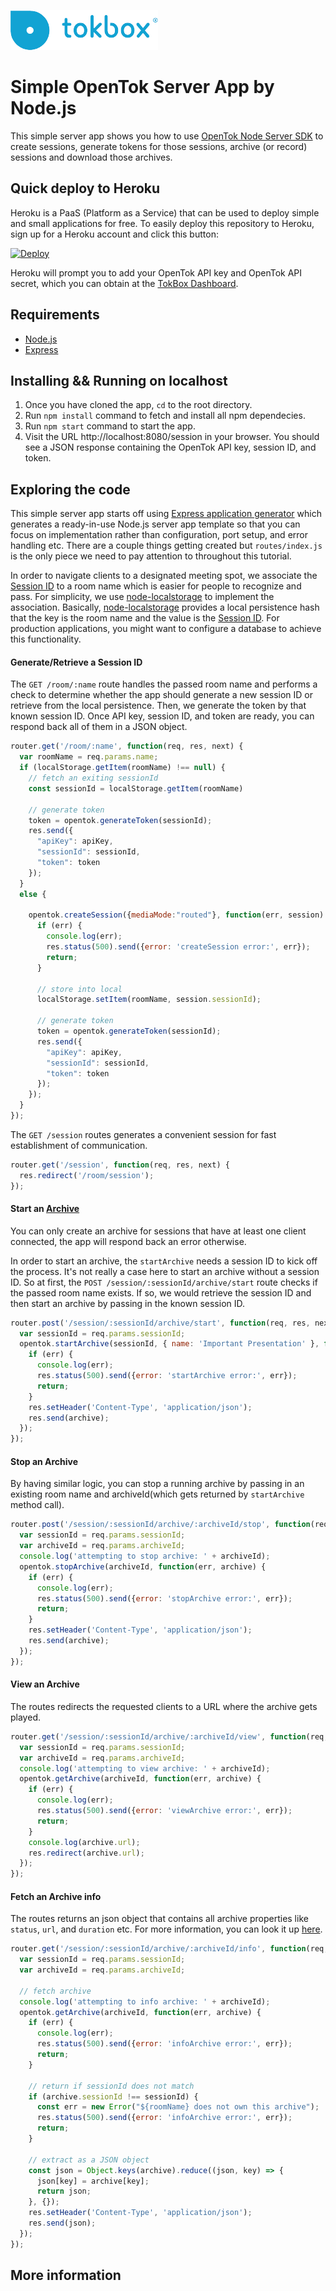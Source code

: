 ![logo](./tokbox-logo.png)

# Simple OpenTok Server App by Node.js

This simple server app shows you how to use [OpenTok Node Server SDK](https://tokbox.com/developer/sdks/node/) to create sessions, generate tokens for those sessions, archive (or record) sessions and download those archives.

## Quick deploy to Heroku

Heroku is a PaaS (Platform as a Service) that can be used to deploy simple and small applications for free. To easily deploy this repository to Heroku, sign up for a Heroku account and click this button:

<a href="https://heroku.com/deploy?template=https://github.com/opentok/learning-opentok-node/tree/update-rest-endpoints" target="_blank">
<img src="https://www.herokucdn.com/deploy/button.png" alt="Deploy">
</a>

Heroku will prompt you to add your OpenTok API key and OpenTok API secret, which you can
obtain at the [TokBox Dashboard](https://dashboard.tokbox.com/keys).

## Requirements

- [Node.js](https://nodejs.org/)
- [Express](https://expressjs.com/)

## Installing && Running on localhost

  1. Once you have cloned the app, `cd` to the root directory.
  2. Run `npm install` command to fetch and install all npm dependecies.
  3. Run `npm start` command to start the app.
  4. Visit the URL http://localhost:8080/session in your browser. You should see a JSON response containing the OpenTok API key, session ID, and token.

## Exploring the code 

This simple server app starts off using [Express application generator](https://expressjs.com/en/starter/generator.html) which generates a ready-in-use Node.js server app template so that you can focus on implementation rather than configuration, port setup, and error handling etc. There are a couple things getting created but `routes/index.js` is the only piece we need to pay attention to throughout this tutorial.

In order to navigate clients to a designated meeting spot, we associate the [Session ID](https://tokbox.com/developer/guides/basics/#sessions) to a room name which is easier for people to recognize and pass. For simplicity, we use [node-localstorage](https://www.npmjs.com/package/node-localstorage) to implement the association. Basically, [node-localstorage](https://www.npmjs.com/package/node-localstorage) provides a local persistence hash that the key is the room name and the value is the [Session ID](https://tokbox.com/developer/guides/basics/#sessions). For production applications, you might want to configure a database to achieve this functionality.
<br>

#### Generate/Retrieve a Session ID

The `GET /room/:name` route handles the passed room name and performs a check to determine whether the app should generate a new session ID or retrieve from the local persistence. Then, we generate the token by that known session ID. Once API key, session ID, and token are ready, you can respond back all of them in a JSON object.

```javascript
router.get('/room/:name', function(req, res, next) {
  var roomName = req.params.name;
  if (localStorage.getItem(roomName) !== null) {
    // fetch an exiting sessionId
    const sessionId = localStorage.getItem(roomName)

    // generate token
    token = opentok.generateToken(sessionId);
    res.send({
      "apiKey": apiKey,
      "sessionId": sessionId,
      "token": token
    });
  }
  else {

    opentok.createSession({mediaMode:"routed"}, function(err, session) {
      if (err) {
        console.log(err);
        res.status(500).send({error: 'createSession error:', err});
        return;
      }

      // store into local
      localStorage.setItem(roomName, session.sessionId);
      
      // generate token
      token = opentok.generateToken(sessionId);
      res.send({
        "apiKey": apiKey,
        "sessionId": sessionId,
        "token": token
      });
    });
  }
});
```

The `GET /session` routes generates a convenient session for fast establishment of communication.

```javascript
router.get('/session', function(req, res, next) { 
  res.redirect('/room/session'); 
}); 
```

#### Start an [Archive](https://tokbox.com/developer/guides/archiving/)

You can only create an archive for sessions that have at least one client connected, the app will respond back an error otherwise. 

In order to start an archive, the `startArchive` needs a session ID to kick off the process. It's not really a case here to start an archive without a session ID. So at first, the `POST /session/:sessionId/archive/start` route checks if the passed room name exists. If so, we would retrieve the session ID and then start an archive by passing in the known session ID.

```javascript
router.post('/session/:sessionId/archive/start', function(req, res, next) {
  var sessionId = req.params.sessionId;
  opentok.startArchive(sessionId, { name: 'Important Presentation' }, function(err, archive) {
    if (err) {
      console.log(err);
      res.status(500).send({error: 'startArchive error:', err});
      return;
    }
    res.setHeader('Content-Type', 'application/json');
    res.send(archive);
  });
});
```

#### Stop an Archive

By having similar logic, you can stop a running archive by passing in an existing room name and archiveId(which gets returned by `startArchive` method call).

```javascript
router.post('/session/:sessionId/archive/:archiveId/stop', function(req, res, next) {
  var sessionId = req.params.sessionId;
  var archiveId = req.params.archiveId;
  console.log('attempting to stop archive: ' + archiveId);
  opentok.stopArchive(archiveId, function(err, archive) {
    if (err) {
      console.log(err);
      res.status(500).send({error: 'stopArchive error:', err});
      return;
    }
    res.setHeader('Content-Type', 'application/json');
    res.send(archive);
  });
});
```

#### View an Archive

The routes redirects the requested clients to a URL where the archive gets played.

```javascript
router.get('/session/:sessionId/archive/:archiveId/view', function(req, res, next) {
  var sessionId = req.params.sessionId;
  var archiveId = req.params.archiveId;
  console.log('attempting to view archive: ' + archiveId);
  opentok.getArchive(archiveId, function(err, archive) {
    if (err) {
      console.log(err);
      res.status(500).send({error: 'viewArchive error:', err});
      return;
    }
    console.log(archive.url);
    res.redirect(archive.url);
  });
});
``` 

#### Fetch an Archive info

The routes returns an json object that contains all archive properties like `status`, `url`, and `duration` etc. For more information, you can look it up [here](https://tokbox.com/developer/sdks/node/reference/Archive.html).

```javascript
router.get('/session/:sessionId/archive/:archiveId/info', function(req, res, next) {
  var sessionId = req.params.sessionId;
  var archiveId = req.params.archiveId;
  
  // fetch archive
  console.log('attempting to info archive: ' + archiveId);
  opentok.getArchive(archiveId, function(err, archive) {
    if (err) {
      console.log(err);
      res.status(500).send({error: 'infoArchive error:', err});
      return;
    }

    // return if sessionId does not match
    if (archive.sessionId !== sessionId) {
      const err = new Error("${roomName} does not own this archive");
      res.status(500).send({error: 'infoArchive error:', err});
      return;
    }

    // extract as a JSON object
    const json = Object.keys(archive).reduce((json, key) => {
      json[key] = archive[key];
      return json;
    }, {});
    res.setHeader('Content-Type', 'application/json');
    res.send(json);
  });
});
```

## More information
